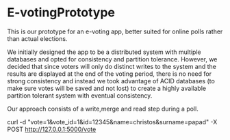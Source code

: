 # E-votingPrototype


This is our prototype for an e-voting app, better suited for online polls rather than actual elections.

We initially designed the app to be a distributed system with multiple databases and opted for consistency and partition tolerance.
However, we decided that since voters will only do distinct writes to the system and the results are displayed at the end of the voting period,
there is no need for strong consistency and instead we took advantage of ACID databases (to make sure votes will be saved and not lost) to create a highly available partition tolerant system with eventual consistency.

Our approach consists of a write,merge and read step during a poll.

curl -d "vote=1&vote_id=1&id=12345&name=christos&surname=papad" -X POST http://127.0.0.1:5000/vote